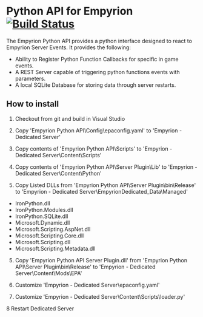 Python API for Empyrion [![Build Status](https://travis-ci.org/huhlig/empyrion-python-api.svg?branch=master)](https://travis-ci.org/huhlig/empyrion-python-api)
=======================

The Empyrion Python API provides a python interface designed to
react to Empyrion Server Events. It provides the following:

* Ability to Register Python Function Callbacks for specific in game events.
* A REST Server capable of triggering python functions events with parameters.
* A local SQLite Database for storing data through server restarts.

How to install
--------------

1. Checkout from git and build in Visual Studio

2. Copy 'Empyrion Python API\Config\epaconfig.yaml' to 'Empyrion - Dedicated Server'

2. Copy contents of 'Empyrion Python API\Scripts' to 'Empyrion - Dedicated Server\Content\Scripts'

3. Copy contents of 'Empyrion Python API\Server Plugin\Lib' to 'Empyrion - Dedicated Server\Content\Python'

4. Copy Listed DLLs from 'Empyrion Python API\Server Plugin\bin\Release' to 'Empyrion - Dedicated Server\EmpyrionDedicated_Data\Managed'
 * IronPython.dll
 * IronPython.Modules.dll
 * IronPython.SQLite.dll
 * Microsoft.Dynamic.dll
 * Microsoft.Scripting.AspNet.dll
 * Microsoft.Scripting.Core.dll
 * Microsoft.Scripting.dll
 * Microsoft.Scripting.Metadata.dll
 
5. Copy 'Empyrion Python API Server Plugin.dll' from 'Empyrion Python API\Server Plugin\bin\Release' to 'Empyrion - Dedicated Server\Content\Mods\EPA'

6. Customize 'Empyrion - Dedicated Server\epaconfig.yaml'

7. Customize 'Empyrion - Dedicated Server\Content\Scripts\loader.py'

8 Restart Dedicated Server